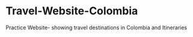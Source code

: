 # Travel-Website-Colombia
Practice Website- showing travel destinations in Colombia and Itineraries 
